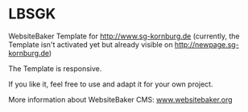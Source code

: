 # LBSGK
WebsiteBaker Template for http://www.sg-kornburg.de (currently, the Template isn't activated yet but already visible on http://newpage.sg-kornburg.de)

The Template is responsive.

If you like it, feel free to use and adapt it for your own project. 

More information about WebsiteBaker CMS: www.websitebaker.org
